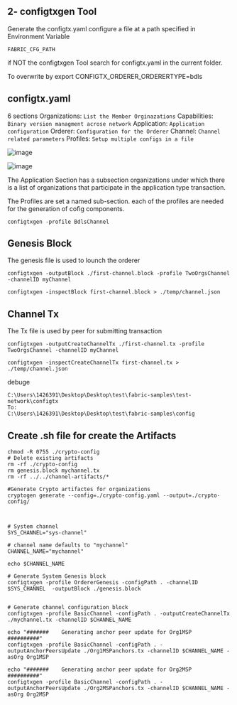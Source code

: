 ## 2- configtxgen Tool

Generate the configtx.yaml
configure a file at a path specified in Environment Variable
```
FABRIC_CFG_PATH
```
if NOT the configtxgen Tool search for configtx.yaml in the current folder.

To overwrite by export CONFIGTX_ORDERER_ORDERERTYPE=bdls
## configtx.yaml
6 sections
Organizations:  `List the Member Orginazations`
Capabilities:   `Binary version managment acrose network`
Application:    `Application configuration`
Orderer:        `Configuration for the Orderer`
Channel:        `Channel related parameters`
Profiles:       `Setup multiple configs in a file`

![image](https://user-images.githubusercontent.com/9446035/148457171-abe37c21-b671-413a-ae49-4848d808162f.png)

![image](https://user-images.githubusercontent.com/9446035/148458272-2b09a708-b110-46b2-b824-614ae8ed5df7.png)

The Application Section has a subsection organizations under which there is a list of organizations that participate in the application type transaction.

The Profiles are set a named sub-section. each of the profiles are needed for the generation of cofig components.
```
configtxgen -profile BdlsChannel
```

## Genesis Block
The genesis file is used to lounch the orderer
```
configtxgen -outputBlock ./first-channel.block -profile TwoOrgsChannel -channelID myChannel

configtxgen -inspectBlock first-channel.block > ./temp/channel.json
```

##  Channel Tx
The Tx file is used by peer for submitting transaction

```
configtxgen -outputCreateChannelTx ./first-channel.tx -profile TwoOrgsChannel -channelID myChannel

configtxgen -inspectCreateChannelTx first-channel.tx > ./temp/channel.json
```

debuge
```
C:\Users\1426391\Desktop\Desktop\test\fabric-samples\test-network\configtx
To:
C:\Users\1426391\Desktop\Desktop\test\fabric-samples\config
```

## Create .sh file for create the Artifacts
```shell
chmod -R 0755 ./crypto-config
# Delete existing artifacts
rm -rf ./crypto-config
rm genesis.block mychannel.tx
rm -rf ../../channel-artifacts/*

#Generate Crypto artifactes for organizations
cryptogen generate --config=./crypto-config.yaml --output=./crypto-config/



# System channel
SYS_CHANNEL="sys-channel"

# channel name defaults to "mychannel"
CHANNEL_NAME="mychannel"

echo $CHANNEL_NAME

# Generate System Genesis block
configtxgen -profile OrdererGenesis -configPath . -channelID $SYS_CHANNEL  -outputBlock ./genesis.block


# Generate channel configuration block
configtxgen -profile BasicChannel -configPath . -outputCreateChannelTx ./mychannel.tx -channelID $CHANNEL_NAME

echo "#######    Generating anchor peer update for Org1MSP  ##########"
configtxgen -profile BasicChannel -configPath . -outputAnchorPeersUpdate ./Org1MSPanchors.tx -channelID $CHANNEL_NAME -asOrg Org1MSP

echo "#######    Generating anchor peer update for Org2MSP  ##########"
configtxgen -profile BasicChannel -configPath . -outputAnchorPeersUpdate ./Org2MSPanchors.tx -channelID $CHANNEL_NAME -asOrg Org2MSP
```
